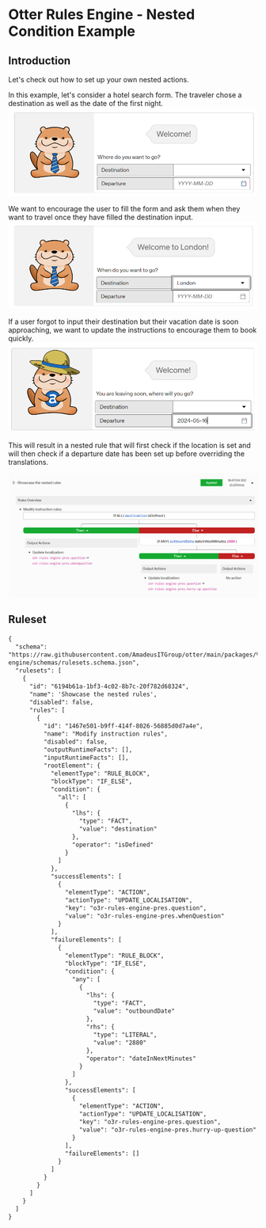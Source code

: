 # Otter Rules Engine - Nested Condition Example

## Introduction

Let's check out how to set up your own nested actions. 

In this example, let's consider a hotel search form. The traveler chose a destination as well as the date of the first 
night.
![nested-rule-standard-form.png](../../../.attachments/screenshots/showcase/nested-rule-standard-form.png)

We want to encourage the user to fill the form and ask them when they want to travel once they have filled the destination
input.
![nested-rule-location-chosen.png](../../../.attachments/screenshots/showcase/nested-rule-location-chosen.png)

If a user forgot to input their destination but their vacation date is soon approaching, we want to update the instructions
to encourage them to book quickly.
![nested-rule-date-tomorrow.png](../../../.attachments/screenshots/showcase/nested-rule-date-tomorrow.png)

This will result in a nested rule that will first check if the location is set and will then check if a departure date
has been set up before overriding the translations.

![complex-rule-overview](../../../.attachments/screenshots/rules-engine-debug/complex-rule-overview.png)

## Ruleset
```json5
{
  "schema": "https://raw.githubusercontent.com/AmadeusITGroup/otter/main/packages/%40o3r/rules-engine/schemas/rulesets.schema.json",
  "rulesets": [
    {
      "id": "6194b61a-1bf3-4c02-8b7c-20f782d68324",
      "name": 'Showcase the nested rules',
      "disabled": false,
      "rules": [
        {
          "id": "1467e501-b9ff-414f-8026-56885d0d7a4e",
          "name": "Modify instruction rules",
          "disabled": false,
          "outputRuntimeFacts": [],
          "inputRuntimeFacts": [],
          "rootElement": {
            "elementType": "RULE_BLOCK",
            "blockType": "IF_ELSE",
            "condition": {
              "all": [
                {
                  "lhs": {
                    "type": "FACT",
                    "value": "destination"
                  },
                  "operator": "isDefined"
                }
              ]
            },
            "successElements": [
              {
                "elementType": "ACTION",
                "actionType": "UPDATE_LOCALISATION",
                "key": "o3r-rules-engine-pres.question",
                "value": "o3r-rules-engine-pres.whenQuestion"
              }
            ],
            "failureElements": [
              {
                "elementType": "RULE_BLOCK",
                "blockType": "IF_ELSE",
                "condition": {
                  "any": [
                    {
                      "lhs": {
                        "type": "FACT",
                        "value": "outboundDate"
                      },
                      "rhs": {
                        "type": "LITERAL",
                        "value": "2880"
                      },
                      "operator": "dateInNextMinutes"
                    }
                  ]
                },
                "successElements": [
                  {
                    "elementType": "ACTION",
                    "actionType": "UPDATE_LOCALISATION",
                    "key": "o3r-rules-engine-pres.question",
                    "value": "o3r-rules-engine-pres.hurry-up-question"
                  }
                ],
                "failureElements": []
              }
            ]
          }
        }
      ]
    }
  ]
}
```
